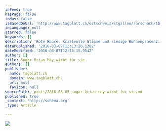 ```yaml
---
inFeed: true
hasPage: false
inNav: false
isBasedOnUrl: 'http://www.tagblatt.ch/ostschweiz/stgallen/rorschach/tb-ot08/Sogar-Brian-May-wirbt-fuer-sie;art2889,3737385'
inLanguage: null
starred: false
keywords: []
description: 'Rote Haare, kraftvolle Stimme und riesige Bühnenpräsenz: Das sind die Markenzeichen von Brigitte Oelke. Sie ist auf der Musicalbühne zu Hause und kann dank ihrer Paraderolle als Killer Queen ihre einstigen Idole zu ihren Fans zählen.'
datePublished: '2016-03-07T12:13:26.128Z'
dateModified: '2016-03-07T12:13:15.954Z'
author: []
title: Sogar Brian May wirbt für sie
authors: []
publisher:
  name: tagblatt.ch
  domain: www.tagblatt.ch
  url: null
  favicon: null
sourcePath: _posts/2016-03-07-sogar-brian-may-wirbt-fur-sie.md
published: true
_context: 'http://schema.org'
_type: Article

---
```

![](https://s3-us-west-2.amazonaws.com/the-grid-img/p/1f7041989cebefc6117ef8586317770ddaa9ee0e.jpg)
